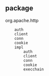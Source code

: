 
## package
org.apache.http
```
    auth
    client
    conn
    cookie
    impl
        auth
        client
        conn
        cookie
        execchain
```
